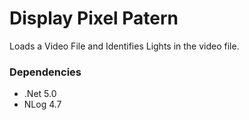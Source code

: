 # Display Pixel Patern

Loads a Video File and Identifies Lights in the video file.

### Dependencies

* .Net 5.0
* NLog 4.7
